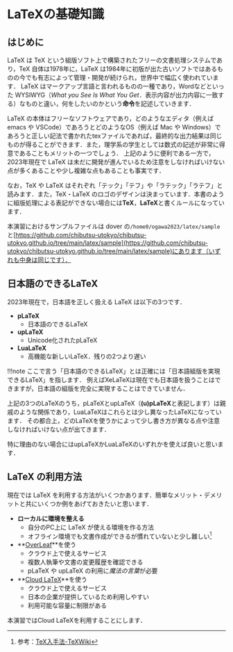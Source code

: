 # LaTeXの基礎知識
## はじめに
LaTeX は TeX という組版ソフト上で構築されたフリーの文書処理システムであり，TeX 自体は1978年に，LaTeX は1984年に初版が出た古いソフトではあるものの今でも有志によって管理・開発が続けられ，世界中で幅広く使われています．
LaTeX はマークアップ言語と言われるものの一種であり，Wordなどといった WYSIWYG（*What you See Is What You Get*．表示内容が出力内容に一致する）なものと違い，何をしたいのかという**命令**を記述していきます．
<!-- また，LaTeX の文書はどのようなエディタでも（例えば emacs や VSCode）書くことができます． -->
LaTeX の本体はフリーなソフトウェアであり，どのようなエディタ（例えば emacs や VSCode）であろうとどのようなOS（例えば Mac や Windows）であろうと正しい記法で書かれたtexファイルであれば，最終的な出力結果は同じものが得ることができます．また，理学系の学生としては数式の記述が非常に得意であることもメリットの一つでしょう．
上記のように便利である一方で，2023年現在で LaTeX は未だに開発が進んでいるため注意をしなければいけない点が多くあることや少し複雑な点もあることも事実です．

なお，TeX や LaTeX はそれぞれ「テック」「テフ」や「ラテック」「ラテフ」と読みます．また，TeX・LaTeX のロゴのデザインは決まっています．本書のように組版処理による表記ができない場合には**TeX**，**LaTeX**と書くルールになっています．

本演習におけるサンプルファイルは dover の`/home0/ogawa2023/latex/sample`と[https://github.com/chibutsu-utokyo/chibutsu-utokyo.github.io/tree/main/latex/sample](https://github.com/chibutsu-utokyo/chibutsu-utokyo.github.io/tree/main/latex/sample)にあります（いずれも中身は同じです）．

## 日本語のできるLaTeX
2023年現在で，日本語を正しく扱える LaTeX は以下の3つです．

* **pLaTeX**
    * 日本語のできるLaTeX
* **upLaTeX**
    * Unicode化されたpLaTeX
* **LuaLaTeX**
    * 高機能な新しいLaTeX．残りの2つより遅い
    
!!!note
    ここで言う「日本語のできるLaTeX」とは正確には「日本語組版を実現できるLaTeX」を指します．
    例えばXeLaTeXは現在でも日本語を扱うことはできますが，日本語の組版を完全に実現することはできていません．

上記の3つのLaTeXのうち，pLaTeXとupLaTeX（**(u)pLaTeX**と表記します）は親戚のような関係であり，LuaLaTeXはこれらとは少し異なったLaTeXになっています．
その都合上，どのLaTeXを使うかによって少し書き方が異なる点や注意しなければいけない点が出てきます．

特に理由のない場合にはupLaTeXかLuaLaTeXのいずれかを使えば良いと思います．

## LaTeX の利用方法
現在では LaTeX を利用する方法がいくつかあります．簡単なメリット・デメリットと共にいくつか例をあげておきたいと思います．

* **ローカルに環境を整える**
    * 自分のPC上に LaTeX が使える環境を作る方法
    * オフライン環境でも文書作成ができるが慣れていないと少し難しい[^1]
* **[OverLeaf](https://www.overleaf.com/)**を使う
    * クラウド上で使えるサービス
    * 複数人執筆や文書の変更履歴を確認できる
    * pLaTeX や upLaTeX の利用に*魔法の言葉*が必要
* **[Cloud LaTeX](https://cloudlatex.io/ja)**を使う
    * クラウド上で使えるサービス
    * 日本の企業が提供しているため利用しやすい
    * 利用可能な容量に制限がある

本演習ではCloud LaTeXを利用することにします．

[^1]: 参考：[TeX入手法-TeXWiki](https://texwiki.texjp.org/?TeX%E5%85%A5%E6%89%8B%E6%B3%95)
